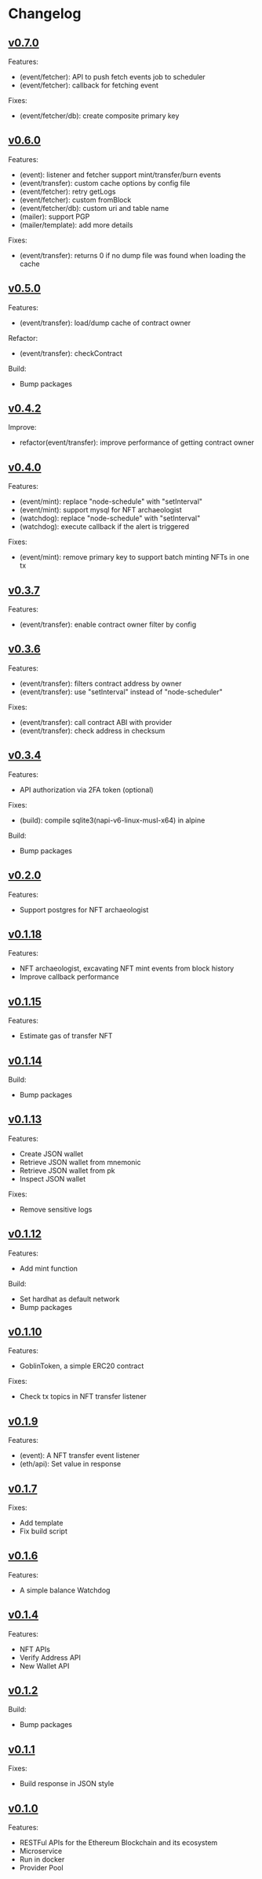 # Changelog

## [v0.7.0](https://github.com/jovijovi/ether-goblin/releases/tag/v0.7.0)

Features:
- (event/fetcher): API to push fetch events job to scheduler
- (event/fetcher): callback for fetching event

Fixes:
- (event/fetcher/db): create composite primary key

## [v0.6.0](https://github.com/jovijovi/ether-goblin/releases/tag/v0.6.0)

Features:
- (event): listener and fetcher support mint/transfer/burn events
- (event/transfer): custom cache options by config file
- (event/fetcher): retry getLogs
- (event/fetcher): custom fromBlock
- (event/fetcher/db): custom uri and table name
- (mailer): support PGP
- (mailer/template): add more details

Fixes:
- (event/transfer): returns 0 if no dump file was found when loading the cache

## [v0.5.0](https://github.com/jovijovi/ether-goblin/releases/tag/v0.5.0)

Features:
- (event/transfer): load/dump cache of contract owner

Refactor:
- (event/transfer): checkContract

Build:
- Bump packages

## [v0.4.2](https://github.com/jovijovi/ether-goblin/releases/tag/v0.4.2)

Improve:
- refactor(event/transfer): improve performance of getting contract owner

## [v0.4.0](https://github.com/jovijovi/ether-goblin/releases/tag/v0.4.0)

Features:
- (event/mint): replace "node-schedule" with "setInterval"
- (event/mint): support mysql for NFT archaeologist
- (watchdog): replace "node-schedule" with "setInterval"
- (watchdog): execute callback if the alert is triggered

Fixes:
- (event/mint): remove primary key to support batch minting NFTs in one tx

## [v0.3.7](https://github.com/jovijovi/ether-goblin/releases/tag/v0.3.7)

Features:
- (event/transfer): enable contract owner filter by config

## [v0.3.6](https://github.com/jovijovi/ether-goblin/releases/tag/v0.3.6)

Features:
- (event/transfer): filters contract address by owner
- (event/transfer): use "setInterval" instead of "node-scheduler"

Fixes:
- (event/transfer): call contract ABI with provider
- (event/transfer): check address in checksum

## [v0.3.4](https://github.com/jovijovi/ether-goblin/releases/tag/v0.3.4)

Features:
- API authorization via 2FA token (optional)

Fixes:
- (build): compile sqlite3(napi-v6-linux-musl-x64) in alpine

Build:
- Bump packages

## [v0.2.0](https://github.com/jovijovi/ether-goblin/releases/tag/v0.2.0)

Features:
- Support postgres for NFT archaeologist

## [v0.1.18](https://github.com/jovijovi/ether-goblin/releases/tag/v0.1.18)

Features:
- NFT archaeologist, excavating NFT mint events from block history
- Improve callback performance

## [v0.1.15](https://github.com/jovijovi/ether-goblin/releases/tag/v0.1.15)

Features:
- Estimate gas of transfer NFT

## [v0.1.14](https://github.com/jovijovi/ether-goblin/releases/tag/v0.1.14)

Build:
- Bump packages

## [v0.1.13](https://github.com/jovijovi/ether-goblin/releases/tag/v0.1.13)

Features:
- Create JSON wallet
- Retrieve JSON wallet from mnemonic
- Retrieve JSON wallet from pk
- Inspect JSON wallet

Fixes:
- Remove sensitive logs

## [v0.1.12](https://github.com/jovijovi/ether-goblin/releases/tag/v0.1.12)

Features:
- Add mint function

Build:
- Set hardhat as default network
- Bump packages

## [v0.1.10](https://github.com/jovijovi/ether-goblin/releases/tag/v0.1.10)

Features:
- GoblinToken, a simple ERC20 contract

Fixes:
- Check tx topics in NFT transfer listener

## [v0.1.9](https://github.com/jovijovi/ether-goblin/releases/tag/v0.1.9)

Features:
- (event): A NFT transfer event listener
- (eth/api): Set value in response

## [v0.1.7](https://github.com/jovijovi/ether-goblin/releases/tag/v0.1.7)

Fixes:
- Add template
- Fix build script

## [v0.1.6](https://github.com/jovijovi/ether-goblin/releases/tag/v0.1.6)

Features:
- A simple balance Watchdog

## [v0.1.4](https://github.com/jovijovi/ether-goblin/releases/tag/v0.1.4)

Features:
- NFT APIs
- Verify Address API
- New Wallet API

## [v0.1.2](https://github.com/jovijovi/ether-goblin/releases/tag/v0.1.2)

Build:
- Bump packages

## [v0.1.1](https://github.com/jovijovi/ether-goblin/releases/tag/v0.1.1)

Fixes:
- Build response in JSON style

## [v0.1.0](https://github.com/jovijovi/ether-goblin/releases/tag/v0.1.0)

Features:
- RESTFul APIs for the Ethereum Blockchain and its ecosystem
- Microservice
- Run in docker
- Provider Pool
